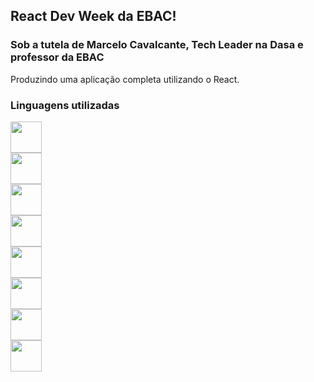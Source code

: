 ## React Dev Week da EBAC!

### Sob a tutela de Marcelo Cavalcante, Tech Leader na Dasa e professor da EBAC

Produzindo uma aplicação completa utilizando o React.

### Linguagens utilizadas

<code><img src="https://img.shields.io/badge/React-20232A?style=for-the-badge&logo=react&logoColor=61DAFB" width="50"/> </code>
<code><img src="https://img.shields.io/badge/Visual_Studio_Code-0078D4?style=for-the-badge&logo=visual%20studio%20code&logoColor=white" width="50"/> </code>
<code><img src="https://img.shields.io/badge/JavaScript-323330?style=for-the-badge&logo=javascript&logoColor=F7DF1E" width="50"/> </code>
<code><img src="https://img.shields.io/badge/json-5E5C5C?style=for-the-badge&logo=json&logoColor=white" width="50"/> </code>
<code><img src="https://img.shields.io/badge/Node.js-339933?style=for-the-badge&logo=nodedotjs&logoColor=white" width="50"/> </code>
<code><img src="https://img.shields.io/badge/npm-CB3837?style=for-the-badge&logo=npm&logoColor=white" width="50"/> </code>
<code><img src="https://img.shields.io/badge/Yarn-2C8EBB?style=for-the-badge&logo=yarn&logoColor=white" width="50"/> </code>
<code><img src="https://img.shields.io/badge/Sass-CC6699?style=for-the-badge&logo=sass&logoColor=white" width="50"/> </code>








